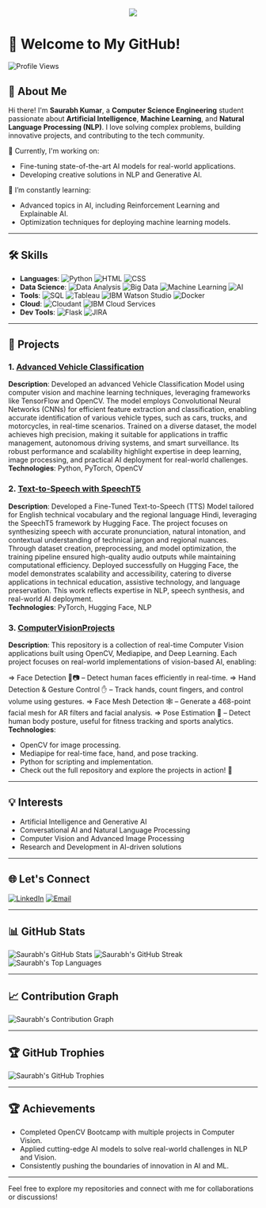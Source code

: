 <h1 align="center" style="color: #b22222; text-shadow: 2px 2px 5px #FF7F7F;">
    <img src="https://readme-typing-svg.herokuapp.com/?font=Orbitron&size=35&color=ff0000&center=true&vCenter=true&width=500&height=70&duration=4000&lines=Hi+There!+👋;+I'm+Saurabh+Kumar!;" />
</h1>

# 👋 Welcome to My GitHub!  

![Profile Views](https://komarev.com/ghpvc/?username=Saurabh-Kumar-0&color=blue&style=flat-square)

## 🌟 About Me  
Hi there! I'm **Saurabh Kumar**, a **Computer Science Engineering** student passionate about **Artificial Intelligence**, **Machine Learning**, and **Natural Language Processing (NLP)**. I love solving complex problems, building innovative projects, and contributing to the tech community.  

🔭 Currently, I'm working on:  
- Fine-tuning state-of-the-art AI models for real-world applications.  
- Developing creative solutions in NLP and Generative AI.  

🌱 I’m constantly learning:  
- Advanced topics in AI, including Reinforcement Learning and Explainable AI.  
- Optimization techniques for deploying machine learning models.  

---

## 🛠️ Skills  
- **Languages**: ![Python](https://img.shields.io/badge/-Python-3776AB?style=flat-square&logo=python&logoColor=white) ![HTML](https://img.shields.io/badge/-HTML-E34F26?style=flat-square&logo=html5&logoColor=white) ![CSS](https://img.shields.io/badge/-CSS-1572B6?style=flat-square&logo=css3&logoColor=white)
- **Data Science**: ![Data Analysis](https://img.shields.io/badge/-Data%20Analysis-1D2C4C?style=flat-square&logo=databricks&logoColor=white) ![Big Data](https://img.shields.io/badge/-Big%20Data-FF6F00?style=flat-square&logo=apache-spark&logoColor=white) ![Machine Learning](https://img.shields.io/badge/-Machine%20Learning-007ACC?style=flat-square&logo=tensorflow&logoColor=white) ![AI](https://img.shields.io/badge/-AI-2C6BC5?style=flat-square&logo=ai&logoColor=white)
- **Tools**: ![SQL](https://img.shields.io/badge/-SQL-4479A1?style=flat-square&logo=postgresql&logoColor=white) ![Tableau](https://img.shields.io/badge/-Tableau-E97627?style=flat-square&logo=tableau&logoColor=white) ![IBM Watson Studio](https://img.shields.io/badge/-IBM%20Watson-0530AD?style=flat-square&logo=ibm&logoColor=white) ![Docker](https://img.shields.io/badge/-Docker-2496ED?style=flat-square&logo=docker&logoColor=white)
- **Cloud**: ![Cloudant](https://img.shields.io/badge/-Cloudant-141D9E?style=flat-square&logo=ibm-cloud&logoColor=white) ![IBM Cloud Services](https://img.shields.io/badge/-IBM%20Cloud-1261FE?style=flat-square&logo=ibm-cloud&logoColor=white)
- **Dev Tools**: ![Flask](https://img.shields.io/badge/-Flask-000000?style=flat-square&logo=flask&logoColor=white) ![JIRA](https://img.shields.io/badge/-JIRA-0052CC?style=flat-square&logo=jira&logoColor=white)

---

## 🚀 Projects  
### 1. [Advanced Vehicle Classification](https://github.com/YourRepoLink)  
**Description**: Developed an advanced Vehicle Classification Model using computer vision and machine learning techniques, leveraging frameworks like TensorFlow and OpenCV. The model employs Convolutional Neural Networks (CNNs) for efficient feature extraction and classification, enabling accurate identification of various vehicle types, such as cars, trucks, and motorcycles, in real-time scenarios. Trained on a diverse dataset, the model achieves high precision, making it suitable for applications in traffic management, autonomous driving systems, and smart surveillance. Its robust performance and scalability highlight expertise in deep learning, image processing, and practical AI deployment for real-world challenges.
**Technologies**: Python, PyTorch, OpenCV  

### 2. [Text-to-Speech with SpeechT5](https://github.com/Saurabh-Kumar-0/Text_To_Speech_Model_For_Regional_Language)  
**Description**: Developed a Fine-Tuned Text-to-Speech (TTS) Model tailored for English technical vocabulary and the regional language Hindi, leveraging the SpeechT5 framework by Hugging Face. The project focuses on synthesizing speech with accurate pronunciation, natural intonation, and contextual understanding of technical jargon and regional nuances. Through dataset creation, preprocessing, and model optimization, the training pipeline ensured high-quality audio outputs while maintaining computational efficiency. Deployed successfully on Hugging Face, the model demonstrates scalability and accessibility, catering to diverse applications in technical education, assistive technology, and language preservation. This work reflects expertise in NLP, speech synthesis, and real-world AI deployment.  
**Technologies**: PyTorch, Hugging Face, NLP  

### 3. [ComputerVisionProjects](https://github.com/Saurabh-Kumar-0/ComputerVisionProjects)  
**Description**: This repository is a collection of real-time Computer Vision applications built using OpenCV, Mediapipe, and Deep Learning. Each project focuses on real-world implementations of vision-based AI, enabling:

=> Face Detection 👦📷 – Detect human faces efficiently in real-time.
=> Hand Detection & Gesture Control ✋ – Track hands, count fingers, and control volume using gestures.
=> Face Mesh Detection 🕸️ – Generate a 468-point facial mesh for AR filters and facial analysis.
=> Pose Estimation 🏃 – Detect human body posture, useful for fitness tracking and sports analytics.  
**Technologies**: 
- OpenCV for image processing.
- Mediapipe for real-time face, hand, and pose tracking.
- Python for scripting and implementation.
- Check out the full repository and explore the projects in action! 🚀

---

## 💡 Interests  
- Artificial Intelligence and Generative AI  
- Conversational AI and Natural Language Processing  
- Computer Vision and Advanced Image Processing  
- Research and Development in AI-driven solutions  

---

## 🌐 Let's Connect  
[![LinkedIn](https://img.shields.io/badge/-LinkedIn-0077B5?style=for-the-badge&logo=linkedin&logoColor=white)](https://linkedin.com/in/saurabh-kumar-o7o3)
[![Email](https://img.shields.io/badge/-Email-D14836?style=for-the-badge&logo=gmail&logoColor=white)](mailto:slsaurabh1234567890@gmail.com)  

---

## 📊 GitHub Stats  
![Saurabh's GitHub Stats](https://github-readme-stats.vercel.app/api?username=Saurabh-Kumar-0&show_icons=true&theme=radical)
![Saurabh's GitHub Streak](https://github-readme-streak-stats.herokuapp.com/?user=Saurabh-Kumar-0&theme=radical)
![Saurabh's Top Languages](https://github-readme-stats.vercel.app/api/top-langs/?username=Saurabh-Kumar-0&layout=compact&theme=radical)

---

## 📈 Contribution Graph
![Saurabh's Contribution Graph](https://github-readme-activity-graph.vercel.app/graph?username=Saurabh-Kumar-0&theme=radical)

---

## 🏆 GitHub Trophies
![Saurabh's GitHub Trophies](https://github-profile-trophy.vercel.app/?username=Saurabh-Kumar-0&theme=radical&no-frame=true&margin-w=15&margin-h=15)

---

## 🏆 Achievements  
- Completed OpenCV Bootcamp with multiple projects in Computer Vision.  
- Applied cutting-edge AI models to solve real-world challenges in NLP and Vision.  
- Consistently pushing the boundaries of innovation in AI and ML.

---

Feel free to explore my repositories and connect with me for collaborations or discussions!
